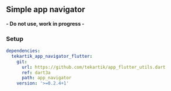 ## Simple app navigator

**- Do not use, work in progress -**

### Setup

```yaml
dependencies:
  tekartik_app_navigator_flutter:
    git:
      url: https://github.com/tekartik/app_flutter_utils.dart
      ref: dart3a
      path: app_navigator
    version: '>=0.2.4+1'
```